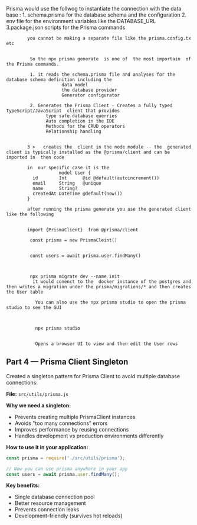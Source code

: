 Prisma would use the follwog to instantiate the connection with the data base :
            1. schema.prisma for the database schema and the configuration 
            2. env file for  the environment variables like the DATABASE_URL
            3.package.json scripts for the Prisma commands

            you cannot be making a separate file like the prisma.config.tx etc


             So the npx prisma generate  is one of  the most importain  of the Prisma commands.

             1. it reads the schema.prisma file and analyses for the database schema definition including the 
                         data model
                         the database provider
                         Generator configurator

             2. Generates the Prisma Client - Creates a fully typed TypeScript/JavaScript  client that provides 
                   type safe database querries
                   Auto completion in the IDE 
                   Methods for the CRUD operators 
                   Relationship handling 


            3 >   creates the  client in the node module -- the  generated client is typically installed as the @prisma/client and can be imported in  then code 

            in  our specific case it is the 
                        model User {
              id        Int      @id @default(autoincrement())
              email     String   @unique
              name      String?
              createdAt DateTime @default(now())
            }

            after running the prisma generate you use the generated client like the following 


            import {PrismaClient}  from @prisma/client

             const prisma = new PrismaCleint() 


             const users = await prisma.user.findMany()



             npx prisma migrate dev --name init 
              it would conenct to the  docker instance of the postgres and then writes a migration under the prisma/migrations/* and then creates the User table 

               You can also use the npx prisma studio to open the prisma studio to see the GUI



               npx prisma studio


               Opens a browser UI to view and then edit the User rows


## Part 4 — Prisma Client Singleton

Created a singleton pattern for Prisma Client to avoid multiple database connections:

**File:** `src/utils/prisma.js`

**Why we need a singleton:**
- Prevents creating multiple PrismaClient instances
- Avoids "too many connections" errors
- Improves performance by reusing connections
- Handles development vs production environments differently

**How to use it in your application:**
```javascript
const prisma = require('./src/utils/prisma');

// Now you can use prisma anywhere in your app
const users = await prisma.user.findMany();
```

**Key benefits:**
- Single database connection pool
- Better resource management
- Prevents connection leaks
- Development-friendly (survives hot reloads)

